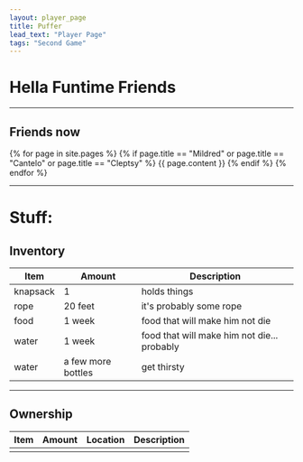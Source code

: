 ```yaml
---
layout: player_page
title: Puffer
lead_text: "Player Page" 
tags: "Second Game"
---
```

# Hella Funtime Friends

***

## Friends now

{% for page in site.pages %}
{% if page.title == "Mildred"  or page.title == "Cantelo" or page.title == "Cleptsy" %}
{{ page.content }}
{% endif %}
{% endfor %}

***

# Stuff:

## Inventory

  | Item | Amount |  Description |
  |------|---------|-------------|
  | knapsack | 1 | holds things |
  | rope | 20 feet | it's probably some rope |
  | food | 1 week | food that will make him not die |
  | water | 1 week | food that will make him not die... probably |
  | water | a few more bottles |  get thirsty | 

***

## Ownership
  
  | Item | Amount |  Location | Description |
  |------|---------|----------|-------------|
  | | | | |
